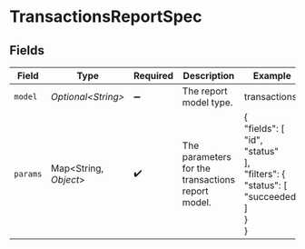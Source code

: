# TransactionsReportSpec


## Fields

| Field                                                                      | Type                                                                       | Required                                                                   | Description                                                                | Example                                                                    |
| -------------------------------------------------------------------------- | -------------------------------------------------------------------------- | -------------------------------------------------------------------------- | -------------------------------------------------------------------------- | -------------------------------------------------------------------------- |
| `model`                                                                    | *Optional\<String>*                                                        | :heavy_minus_sign:                                                         | The report model type.                                                     | transactions                                                               |
| `params`                                                                   | Map\<String, *Object*>                                                     | :heavy_check_mark:                                                         | The parameters for the transactions report model.                          | {<br/>"fields": [<br/>"id",<br/>"status"<br/>],<br/>"filters": {<br/>"status": [<br/>"succeeded"<br/>]<br/>}<br/>} |